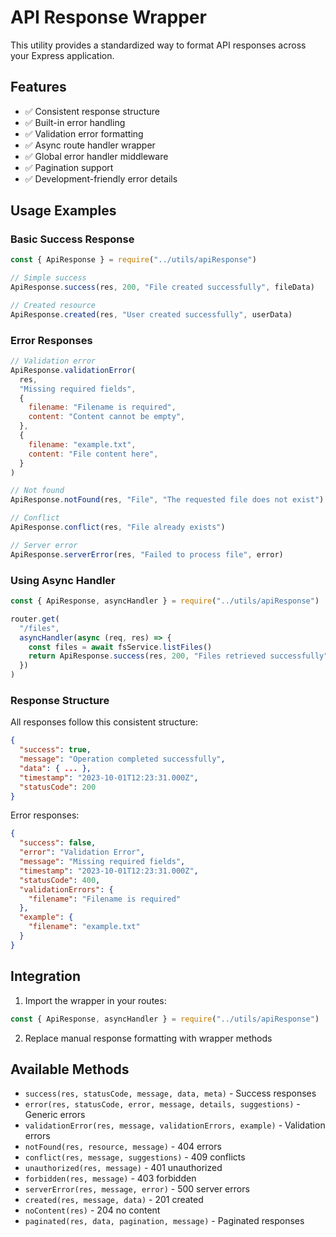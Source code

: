 # API Response Wrapper

This utility provides a standardized way to format API responses across your Express application.

## Features

- ✅ Consistent response structure
- ✅ Built-in error handling
- ✅ Validation error formatting
- ✅ Async route handler wrapper
- ✅ Global error handler middleware
- ✅ Pagination support
- ✅ Development-friendly error details

## Usage Examples

### Basic Success Response

```javascript
const { ApiResponse } = require("../utils/apiResponse")

// Simple success
ApiResponse.success(res, 200, "File created successfully", fileData)

// Created resource
ApiResponse.created(res, "User created successfully", userData)
```

### Error Responses

```javascript
// Validation error
ApiResponse.validationError(
  res,
  "Missing required fields",
  {
    filename: "Filename is required",
    content: "Content cannot be empty",
  },
  {
    filename: "example.txt",
    content: "File content here",
  }
)

// Not found
ApiResponse.notFound(res, "File", "The requested file does not exist")

// Conflict
ApiResponse.conflict(res, "File already exists")

// Server error
ApiResponse.serverError(res, "Failed to process file", error)
```

### Using Async Handler

```javascript
const { ApiResponse, asyncHandler } = require("../utils/apiResponse")

router.get(
  "/files",
  asyncHandler(async (req, res) => {
    const files = await fsService.listFiles()
    return ApiResponse.success(res, 200, "Files retrieved successfully", files)
  })
)
```

### Response Structure

All responses follow this consistent structure:

```json
{
  "success": true,
  "message": "Operation completed successfully",
  "data": { ... },
  "timestamp": "2023-10-01T12:23:31.000Z",
  "statusCode": 200
}
```

Error responses:

```json
{
  "success": false,
  "error": "Validation Error",
  "message": "Missing required fields",
  "timestamp": "2023-10-01T12:23:31.000Z",
  "statusCode": 400,
  "validationErrors": {
    "filename": "Filename is required"
  },
  "example": {
    "filename": "example.txt"
  }
}
```

## Integration

1. Import the wrapper in your routes:

```javascript
const { ApiResponse, asyncHandler } = require("../utils/apiResponse")
```

2. Replace manual response formatting with wrapper methods

## Available Methods

- `success(res, statusCode, message, data, meta)` - Success responses
- `error(res, statusCode, error, message, details, suggestions)` - Generic errors
- `validationError(res, message, validationErrors, example)` - Validation errors
- `notFound(res, resource, message)` - 404 errors
- `conflict(res, message, suggestions)` - 409 conflicts
- `unauthorized(res, message)` - 401 unauthorized
- `forbidden(res, message)` - 403 forbidden
- `serverError(res, message, error)` - 500 server errors
- `created(res, message, data)` - 201 created
- `noContent(res)` - 204 no content
- `paginated(res, data, pagination, message)` - Paginated responses

